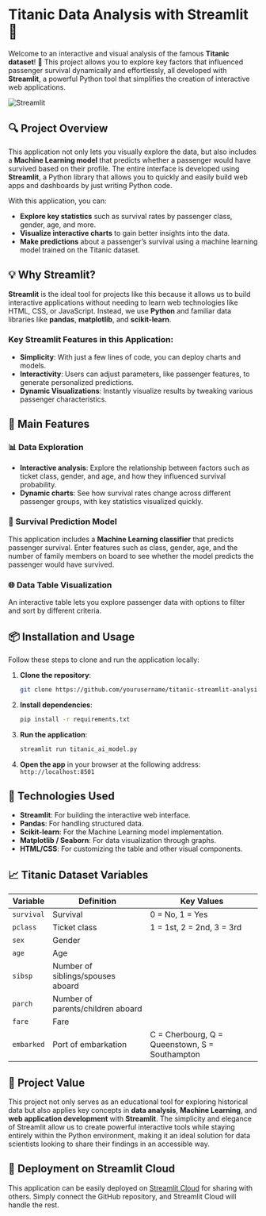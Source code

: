 # Titanic Data Analysis with Streamlit 🚢

Welcome to an interactive and visual analysis of the famous **Titanic dataset**! 🌊 This project allows you to explore key factors that influenced passenger survival dynamically and effortlessly, all developed with **Streamlit**, a powerful Python tool that simplifies the creation of interactive web applications.

![Streamlit](https://static.streamlit.io/badges/streamlit_badge_black_white.svg)

## 🔍 Project Overview

This application not only lets you visually explore the data, but also includes a **Machine Learning model** that predicts whether a passenger would have survived based on their profile. The entire interface is developed using **Streamlit**, a Python library that allows you to quickly and easily build web apps and dashboards by just writing Python code.

With this application, you can:
- **Explore key statistics** such as survival rates by passenger class, gender, age, and more.
- **Visualize interactive charts** to gain better insights into the data.
- **Make predictions** about a passenger’s survival using a machine learning model trained on the Titanic dataset.

## 💡 Why Streamlit?

**Streamlit** is the ideal tool for projects like this because it allows us to build interactive applications without needing to learn web technologies like HTML, CSS, or JavaScript. Instead, we use **Python** and familiar data libraries like **pandas**, **matplotlib**, and **scikit-learn**.

### Key Streamlit Features in this Application:
- **Simplicity**: With just a few lines of code, you can deploy charts and models.
- **Interactivity**: Users can adjust parameters, like passenger features, to generate personalized predictions.
- **Dynamic Visualizations**: Instantly visualize results by tweaking various passenger characteristics.

## 🧭 Main Features

### 📊 Data Exploration
- **Interactive analysis**: Explore the relationship between factors such as ticket class, gender, and age, and how they influenced survival probability.
- **Dynamic charts**: See how survival rates change across different passenger groups, with key statistics visualized quickly.

### 🔮 Survival Prediction Model
This application includes a **Machine Learning classifier** that predicts passenger survival. Enter features such as class, gender, age, and the number of family members on board to see whether the model predicts the passenger would have survived.

### 🌐 Data Table Visualization
An interactive table lets you explore passenger data with options to filter and sort by different criteria.

## 📦 Installation and Usage

Follow these steps to clone and run the application locally:

1. **Clone the repository**:
   ```bash
   git clone https://github.com/yourusername/titanic-streamlit-analysis.git
   ```

2. **Install dependencies**:
   ```bash
   pip install -r requirements.txt
   ```

3. **Run the application**:
   ```bash
   streamlit run titanic_ai_model.py
   ```

4. **Open the app** in your browser at the following address: `http://localhost:8501`

## 🔧 Technologies Used

- **Streamlit**: For building the interactive web interface.
- **Pandas**: For handling structured data.
- **Scikit-learn**: For the Machine Learning model implementation.
- **Matplotlib / Seaborn**: For data visualization through graphs.
- **HTML/CSS**: For customizing the table and other visual components.

## 📈 Titanic Dataset Variables

| Variable  | Definition                                 | Key Values                  |
|-----------|--------------------------------------------|-----------------------------|
| `survival`| Survival                                   | 0 = No, 1 = Yes             |
| `pclass`  | Ticket class                               | 1 = 1st, 2 = 2nd, 3 = 3rd   |
| `sex`     | Gender                                     |                             |
| `age`     | Age                                        |                             |
| `sibsp`   | Number of siblings/spouses aboard          |                             |
| `parch`   | Number of parents/children aboard          |                             |
| `fare`    | Fare                                       |                             |
| `embarked`| Port of embarkation                        | C = Cherbourg, Q = Queenstown, S = Southampton |

## 🌟 Project Value

This project not only serves as an educational tool for exploring historical data but also applies key concepts in **data analysis**, **Machine Learning**, and **web application development** with **Streamlit**. The simplicity and elegance of Streamlit allow us to create powerful interactive tools while staying entirely within the Python environment, making it an ideal solution for data scientists looking to share their findings in an accessible way.

## 🚀 Deployment on Streamlit Cloud

This application can be easily deployed on [Streamlit Cloud](https://streamlit.io/cloud) for sharing with others. Simply connect the GitHub repository, and Streamlit Cloud will handle the rest.

